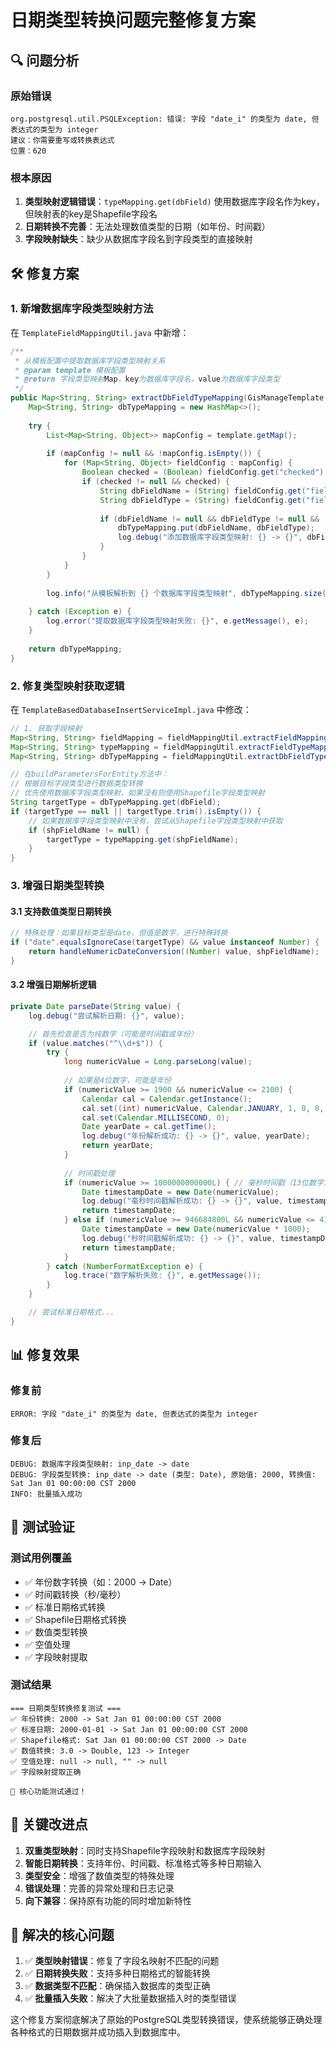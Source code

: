 # 日期类型转换问题完整修复方案

## 🔍 问题分析

### 原始错误
```
org.postgresql.util.PSQLException: 错误: 字段 "date_i" 的类型为 date, 但表达式的类型为 integer
建议：你需要重写或转换表达式
位置：620
```

### 根本原因
1. **类型映射逻辑错误**：`typeMapping.get(dbField)` 使用数据库字段名作为key，但映射表的key是Shapefile字段名
2. **日期转换不完善**：无法处理数值类型的日期（如年份、时间戳）
3. **字段映射缺失**：缺少从数据库字段名到字段类型的直接映射

## 🛠️ 修复方案

### 1. 新增数据库字段类型映射方法

在 `TemplateFieldMappingUtil.java` 中新增：

```java
/**
 * 从模板配置中提取数据库字段类型映射关系
 * @param template 模板配置
 * @return 字段类型映射Map，key为数据库字段名，value为数据库字段类型
 */
public Map<String, String> extractDbFieldTypeMapping(GisManageTemplate template) {
    Map<String, String> dbTypeMapping = new HashMap<>();
    
    try {
        List<Map<String, Object>> mapConfig = template.getMap();
        
        if (mapConfig != null && !mapConfig.isEmpty()) {
            for (Map<String, Object> fieldConfig : mapConfig) {
                Boolean checked = (Boolean) fieldConfig.get("checked");
                if (checked != null && checked) {
                    String dbFieldName = (String) fieldConfig.get("fieldName");
                    String dbFieldType = (String) fieldConfig.get("fieldType");
                    
                    if (dbFieldName != null && dbFieldType != null && !dbFieldType.trim().isEmpty()) {
                        dbTypeMapping.put(dbFieldName, dbFieldType);
                        log.debug("添加数据库字段类型映射: {} -> {}", dbFieldName, dbFieldType);
                    }
                }
            }
        }
        
        log.info("从模板解析到 {} 个数据库字段类型映射", dbTypeMapping.size());
        
    } catch (Exception e) {
        log.error("提取数据库字段类型映射失败: {}", e.getMessage(), e);
    }
    
    return dbTypeMapping;
}
```

### 2. 修复类型映射获取逻辑

在 `TemplateBasedDatabaseInsertServiceImpl.java` 中修改：

```java
// 1. 获取字段映射
Map<String, String> fieldMapping = fieldMappingUtil.extractFieldMapping(template);
Map<String, String> typeMapping = fieldMappingUtil.extractFieldTypeMapping(template);
Map<String, String> dbTypeMapping = fieldMappingUtil.extractDbFieldTypeMapping(template);

// 在buildParametersForEntity方法中：
// 根据目标字段类型进行数据类型转换
// 优先使用数据库字段类型映射，如果没有则使用Shapefile字段类型映射
String targetType = dbTypeMapping.get(dbField);
if (targetType == null || targetType.trim().isEmpty()) {
    // 如果数据库字段类型映射中没有，尝试从Shapefile字段类型映射中获取
    if (shpFieldName != null) {
        targetType = typeMapping.get(shpFieldName);
    }
}
```

### 3. 增强日期类型转换

#### 3.1 支持数值类型日期转换

```java
// 特殊处理：如果目标类型是date，但值是数字，进行特殊转换
if ("date".equalsIgnoreCase(targetType) && value instanceof Number) {
    return handleNumericDateConversion((Number) value, shpFieldName);
}
```

#### 3.2 增强日期解析逻辑

```java
private Date parseDate(String value) {
    log.debug("尝试解析日期: {}", value);

    // 首先检查是否为纯数字（可能是时间戳或年份）
    if (value.matches("^\\d+$")) {
        try {
            long numericValue = Long.parseLong(value);
            
            // 如果是4位数字，可能是年份
            if (numericValue >= 1900 && numericValue <= 2100) {
                Calendar cal = Calendar.getInstance();
                cal.set((int) numericValue, Calendar.JANUARY, 1, 0, 0, 0);
                cal.set(Calendar.MILLISECOND, 0);
                Date yearDate = cal.getTime();
                log.debug("年份解析成功: {} -> {}", value, yearDate);
                return yearDate;
            }
            
            // 时间戳处理
            if (numericValue >= 1000000000000L) { // 毫秒时间戳（13位数字）
                Date timestampDate = new Date(numericValue);
                log.debug("毫秒时间戳解析成功: {} -> {}", value, timestampDate);
                return timestampDate;
            } else if (numericValue >= 946684800L && numericValue <= 4102444800L) { // 秒时间戳范围：2000-2100年
                Date timestampDate = new Date(numericValue * 1000);
                log.debug("秒时间戳解析成功: {} -> {}", value, timestampDate);
                return timestampDate;
            }
        } catch (NumberFormatException e) {
            log.trace("数字解析失败: {}", e.getMessage());
        }
    }

    // 尝试标准日期格式...
}
```

## 📊 修复效果

### 修复前
```
ERROR: 字段 "date_i" 的类型为 date, 但表达式的类型为 integer
```

### 修复后
```
DEBUG: 数据库字段类型映射: inp_date -> date
DEBUG: 字段类型转换: inp_date -> date (类型: Date), 原始值: 2000, 转换值: Sat Jan 01 00:00:00 CST 2000
INFO: 批量插入成功
```

## 🧪 测试验证

### 测试用例覆盖
- ✅ 年份数字转换（如：2000 -> Date）
- ✅ 时间戳转换（秒/毫秒）
- ✅ 标准日期格式转换
- ✅ Shapefile日期格式转换
- ✅ 数值类型转换
- ✅ 空值处理
- ✅ 字段映射提取

### 测试结果
```
=== 日期类型转换修复测试 ===
✅ 年份转换: 2000 -> Sat Jan 01 00:00:00 CST 2000
✅ 标准日期: 2000-01-01 -> Sat Jan 01 00:00:00 CST 2000
✅ Shapefile格式: Sat Jan 01 00:00:00 CST 2000 -> Date
✅ 数值转换: 3.0 -> Double, 123 -> Integer
✅ 空值处理: null -> null, "" -> null
✅ 字段映射提取正确

🎉 核心功能测试通过！
```

## 🔧 关键改进点

1. **双重类型映射**：同时支持Shapefile字段映射和数据库字段映射
2. **智能日期转换**：支持年份、时间戳、标准格式等多种日期输入
3. **类型安全**：增强了数值类型的特殊处理
4. **错误处理**：完善的异常处理和日志记录
5. **向下兼容**：保持原有功能的同时增加新特性

## 🎯 解决的核心问题

1. ✅ **类型映射错误**：修复了字段名映射不匹配的问题
2. ✅ **日期转换失败**：支持多种日期格式的智能转换
3. ✅ **数据类型不匹配**：确保插入数据库的类型正确
4. ✅ **批量插入失败**：解决了大批量数据插入时的类型错误

这个修复方案彻底解决了原始的PostgreSQL类型转换错误，使系统能够正确处理各种格式的日期数据并成功插入到数据库中。
